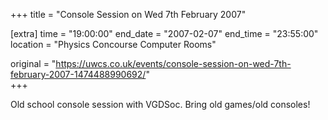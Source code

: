 +++
title = "Console Session on Wed 7th February 2007"

[extra]
time = "19:00:00"
end_date = "2007-02-07"
end_time = "23:55:00"
location = "Physics Concourse Computer Rooms"

original = "https://uwcs.co.uk/events/console-session-on-wed-7th-february-2007-1474488990692/"    
+++

Old school console session with VGDSoc. Bring old games/old consoles\!

